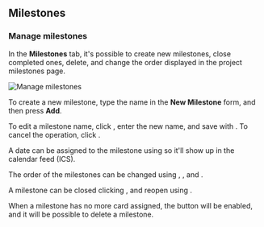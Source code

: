 ## Milestones

### Manage milestones

In the **Milestones** tab, it's possible to create new milestones, close completed ones, delete, and change the order displayed in the project milestones page.

<img class="pure-img" src="{{relativeRootPath}}/images/en/c04_project-admin_milestones.png" alt="Manage milestones">

To create a new milestone, type the name in the **New Milestone** form, and then press **Add**.

To edit a milestone name, click <i class="fa fa-pencil"></i>, enter the new name, and save with <i class="fa fa-check"></i>. To cancel the operation, click <i class="fa fa-times"></i>.

A date can be assigned to the milestone using <i class="fa fa-calendar"></i> so it'll show up in the calendar feed (ICS).

The order of the milestones can be changed using <i class="fa fa-angle-up"></i>, <i class="fa fa-angle-down"></i>, <i class="fa fa-angle-double-up"></i> and <i class="fa fa-angle-double-down"></i>.

A milestone can be closed clicking <i class="fa fa-square-o"></i>, and reopen using <i class="fa fa-check-square"></i>.

When a milestone has no more card assigned, the <i class="fa fa-trash-o"></i> button will be enabled, and it will be possible to delete a milestone.
